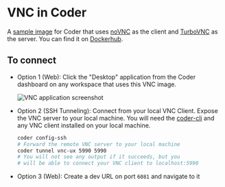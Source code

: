 # VNC in Coder

A [sample image](https://github.com/cdr/enterprise-images/tree/main/images/vnc) for Coder that uses [noVNC](https://github.com/novnc/noVNC) as the client and [TurboVNC](https://www.turbovnc.org/) as the server. You can find it on [Dockerhub](https://hub.docker.com/r/codercom/enterprise-vnc).

## To connect

- Option 1 (Web): Click the "Desktop" application from the Coder dashboard on any workspace that uses this VNC image.

    ![VNC application screenshot](./example.png)

- Option 2 (SSH Tunneling): Connect from your local VNC Client. Expose the VNC server to your local machine. You will need the [coder-cli](https://github.com/cdr/coder-cli) and any VNC client installed on your local machine.

    ```sh
    coder config-ssh
    # Forward the remote VNC server to your local machine
    coder tunnel vnc-ux 5990 5990
    # You will not see any output if it succeeds, but you
    # will be able to connect your VNC client to localhost:5990
    ```

- Option 3 (Web): Create a dev URL on port `6081` and navigate to it
